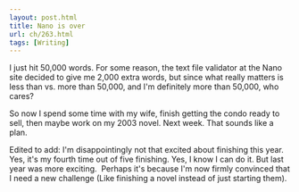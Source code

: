 ```yaml
---
layout: post.html
title: Nano is over
url: ch/263.html
tags: [Writing]
---
```

I just hit 50,000 words. For some reason, the text file validator at the Nano site decided to give me 2,000 extra words, but since what really matters is less than vs. more than 50,000, and I'm definitely more than 50,000, who cares?

So now I spend some time with my wife, finish getting the condo ready to sell, then maybe work on my 2003 novel. Next week. That sounds like a plan.

Edited to add: I'm disappointingly not that excited about finishing this year. Yes, it's my fourth time out of five finishing. Yes, I know I can do it. But last year was more exciting.  Perhaps it's because I'm now firmly convinced that I need a new challenge (Like finishing a novel instead of just starting them).

